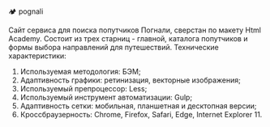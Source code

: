 🏕 pognali

Сайт сервиса для поиска попутчиков Погнали, сверстан по макету Html Academy. Состоит из трех старниц - главной, каталога попутчиков и формы выбора направлений для путешествий. 
Технические характеристики:
1. Используемая методология: БЭМ;
2. Адаптивность графики: ретинизация, векторные изображения;
3. Используемый препроцессор: Less;
4. Используемый инструмент автоматизации: Gulp;
5. Адаптивность сетки: мобильная, планшетная и десктопная версии;
6. Кроссбраузерность: Chrome, Firefox, Safari, Edge, Internet Explorer 11.
